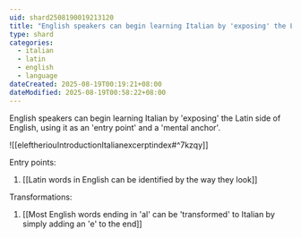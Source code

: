 ```yaml
---
uid: shard2508190019213120
title: "English speakers can begin learning Italian by 'exposing' the Latin side of English, using it as an 'entry point' and a 'mental anchor'"
type: shard
categories:
  - italian
  - latin
  - english
  - language
dateCreated: 2025-08-19T00:19:21+08:00
dateModified: 2025-08-19T00:58:22+08:00
---
```

English speakers can begin learning Italian by 'exposing' the Latin side of English, using it as an 'entry point' and a 'mental anchor'.

![[eleftheriouIntroductionItalianexcerptindex#^7kzqy]]

Entry points:
1. [[Latin words in English can be identified by the way they look]]

Transformations:
1. [[Most English words ending in 'al' can be 'transformed' to Italian by simply adding an 'e' to the end]]